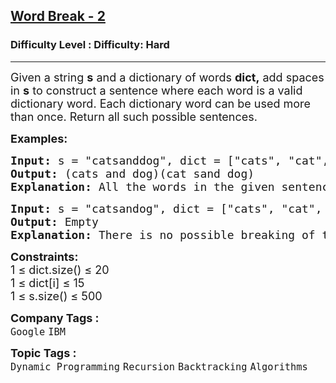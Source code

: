 <h2><a href="https://www.geeksforgeeks.org/problems/word-break-part-23249/1?page=1&company=Google&difficulty=Hard&status=unsolved&sortBy=submissions">Word Break - 2</a></h2><h3>Difficulty Level : Difficulty: Hard</h3><hr><div class="problems_problem_content__Xm_eO"><p><span style="font-size: 18px;">Given a string <strong>s</strong> and a dictionary of words <strong>dict</strong><strong>,</strong> add spaces in <strong>s</strong> to construct a sentence where each word is a valid dictionary word. Each dictionary word can be used more than once. Return all such possible sentences.</span></p>
<p><strong><span style="font-size: 18px;">Examples:</span></strong></p>
<pre><span style="font-size: 18px;"><strong>Input:</strong> s = "catsanddog", dict = ["cats", "cat", "and", "sand", "dog"]
<strong>Output:</strong> (cats and dog)(cat sand dog)
<strong>Explanation:</strong> All the words in the given sentences are present in the dictionary.</span></pre>
<pre><span style="font-size: 18px;"><strong>Input:</strong> s = "catsandog", dict = ["cats", "cat", "and", "sand", "dog"]
<strong>Output:</strong> Empty
<strong>Explanation:</strong> There is no possible breaking of the string s where all the words are present in dict.</span></pre>
<p><span style="font-size: 18px;"><strong>Constraints:</strong><br>1 ≤ dict.size() ≤ 20<br>1 ≤ dict[i] ≤ 15<br>1 ≤ s.size() ≤ 500</span></p></div><p><span style=font-size:18px><strong>Company Tags : </strong><br><code>Google</code>&nbsp;<code>IBM</code>&nbsp;<br><p><span style=font-size:18px><strong>Topic Tags : </strong><br><code>Dynamic Programming</code>&nbsp;<code>Recursion</code>&nbsp;<code>Backtracking</code>&nbsp;<code>Algorithms</code>&nbsp;